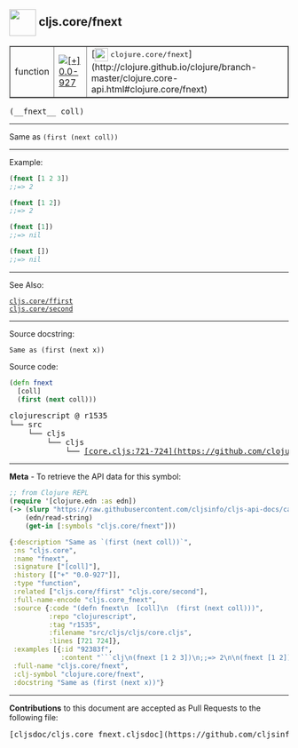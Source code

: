 ## <img width="48px" valign="middle" src="http://i.imgur.com/Hi20huC.png"> cljs.core/fnext

 <table border="1">
<tr>

<td>function</td>
<td><a href="https://github.com/cljsinfo/cljs-api-docs/tree/0.0-927"><img valign="middle" alt="[+] 0.0-927" src="https://img.shields.io/badge/+-0.0--927-lightgrey.svg"></a> </td>
<td>
[<img height="24px" valign="middle" src="http://i.imgur.com/1GjPKvB.png"> <samp>clojure.core/fnext</samp>](http://clojure.github.io/clojure/branch-master/clojure.core-api.html#clojure.core/fnext)
</td>
</tr>
</table>

 <samp>
(__fnext__ coll)<br>
</samp>

---

Same as `(first (next coll))`

---

Example:

```clj
(fnext [1 2 3])
;;=> 2

(fnext [1 2])
;;=> 2

(fnext [1])
;;=> nil

(fnext [])
;;=> nil
```

---

See Also:

[`cljs.core/ffirst`](cljs.core_ffirst.md)<br>
[`cljs.core/second`](cljs.core_second.md)<br>

---

Source docstring:

```
Same as (first (next x))
```

Source code:

```clj
(defn fnext
  [coll]
  (first (next coll)))
```

 <pre>
clojurescript @ r1535
└── src
    └── cljs
        └── cljs
            └── <ins>[core.cljs:721-724](https://github.com/clojure/clojurescript/blob/r1535/src/cljs/cljs/core.cljs#L721-L724)</ins>
</pre>


---

__Meta__ - To retrieve the API data for this symbol:

```clj
;; from Clojure REPL
(require '[clojure.edn :as edn])
(-> (slurp "https://raw.githubusercontent.com/cljsinfo/cljs-api-docs/catalog/cljs-api.edn")
    (edn/read-string)
    (get-in [:symbols "cljs.core/fnext"]))
```

```clj
{:description "Same as `(first (next coll))`",
 :ns "cljs.core",
 :name "fnext",
 :signature ["[coll]"],
 :history [["+" "0.0-927"]],
 :type "function",
 :related ["cljs.core/ffirst" "cljs.core/second"],
 :full-name-encode "cljs.core_fnext",
 :source {:code "(defn fnext\n  [coll]\n  (first (next coll)))",
          :repo "clojurescript",
          :tag "r1535",
          :filename "src/cljs/cljs/core.cljs",
          :lines [721 724]},
 :examples [{:id "92383f",
             :content "```clj\n(fnext [1 2 3])\n;;=> 2\n\n(fnext [1 2])\n;;=> 2\n\n(fnext [1])\n;;=> nil\n\n(fnext [])\n;;=> nil\n```"}],
 :full-name "cljs.core/fnext",
 :clj-symbol "clojure.core/fnext",
 :docstring "Same as (first (next x))"}

```

---

__Contributions__ to this document are accepted as Pull Requests to the following file:

 <pre>
[cljsdoc/cljs.core_fnext.cljsdoc](https://github.com/cljsinfo/cljs-api-docs/blob/master/cljsdoc/cljs.core_fnext.cljsdoc)
</pre>


